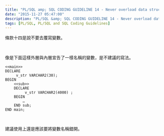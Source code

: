 ```yaml
---
title: "PL/SQL amp; SQL CODING GUIDELINE 14 - Never overload data structure usages"
date: "2015-11-27 05:47:00"
description: "PL/SQL &amp; SQL CODING GUIDELINE 14 - Never overload data structure usages"
tags: [PL/SQL, PL/SQL and SQL Coding Guidelines]
---
```



條款十四是說不要去覆寫變數。

<!-- More -->

<br/>


像是下面這樣外層與內層宣告了一樣名稱的變數，是不建議的寫法。 

```psql
<<main>> 
DECLARE 
	 v_str VARCHAR2(30); 
BEGIN 
	<<sub>> 
	DECLARE 
		 v_str VARCHAR2(4000) ; 
	BEGIN 
		…
	END sub; 
END main;
```

<br/>


建議使用上還是應該要將變數名稱錯開。  
